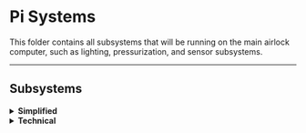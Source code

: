 # Pi Systems
This folder contains all subsystems that will be running on the main airlock computer, such as lighting, pressurization, and sensor subsystems.
 
___
## Subsystems
<details><summary><b>Simplified</b></summary>
A subsystem manages and runs a single subroutine within the airlock (lighting, valves, sensor polling, etc...).  
<br/><br/>
To get started, here's a template for creating a new subsystem:

    import relative_path_to_subsystem_base as subsys
    # or
    import importlib
    subsys = importlib.import_module('relative_path_to_subsystem_base')
 
    # Your service class.
    class ExampleSubsystem(subsys.Subsystem):
   
        def __init__(self, name=None, threadID=None):
            super().__init__(name=name,thread_id=thread_id)
            
            # Run initialization here
            
            
        def run(self):
            # Subsystem's main loop code.

            # If you want to perform an action that modifies 
            # something accessed from outside the thread, 
            # wrap it as follows:
            with self.thread.lock:
                # Modify variable
                pass

The subsystem can be created and run as follows:
    
    # Creating the subsystem
    mySubsys = ExampleSubsystem(name="ExampleSubsystemName", thread_id=1)
    
    # Starting and stopping the subsystem
    mySubsys.start()
    mySubsys.stop()
    
If you want to access some data that is modified from within the thread, wrap the getter statment in `with mySubsys.thread.lock:`. If you do not, the program may crash due to a sync error.
    
    def get_some_data():
        # Get the data

    with mySubsys.thread.lock:
        get_some_data()


</details>


<details><summary><b>Technical</b></summary>
A subsystem contains all the code related to a certain subroutine in the airlock's life cycle. This could be lighting, valve control, and basically anything the airlock will do repeatedly.

Each subsystem should be an extension of the abstract `Subsystem` class and should implement its associated methods. We do this, as making all subsystems an extension of a unified class:
* Enables super easy setup and cleanup of systems at runtime.
* Maintains convention across all subsystems, improving maintainability and scaleability.
* Allows simple monitoring of systems throughout the life cycle.

If you are unsure about Classes, Class Extensions or Abstract classes, refer to the official docs linked below. To fully understand the implementation, you should be familiar with the concepts of object-oriented programming, parent and child classes, constructors, abstract classes, abstract methods, inheritance, overriding and polymorphism. (Note that you can still use the code without knowing these things - this will just help if you need to add code to the subsystem base)

[Classes & Extension](https://docs.python.org/3/tutorial/classes.html)

[Abstract Classes](https://www.python-course.eu/python3_abstract_classes.php)


Subsystems are defined by the following traits:
 - Have a unique name and thread ID
 - Have a thread_task() function that will be run on a separate thread during runtime.

## Creating a Subsystem
This will outline how a subsystem is created, and the purpose of each component. For a template, go to the bottom of the page.

### Intial Setup
To create a new subsystem, we must first make a child of the base Subsystem class (The basis of all Subsystem objects) and use that to build the foundation of our subsystem. 

First, we must make sure to import the subsystem base class:

    import pi-systems_subsystem-base as subsys

Then, you can define your child subsystem:

    class MySubsys(subsys.Subsystem):
     
    def __init__(self,  name=None, threadID=None):
     
         # Put extra constructor code here
         
         super().__init__(name=name,threadID=threadID)


Note: You don't have to include the `__init__` constructor call in your subsystem code. If you choose to do this, the superclass constructor is implicitly called instead.

### Define the Main Task
Each subsystem can run a task on a separate thread. The code to be run is defined in the `run` method - an abstract method in the subsystem base class. **You must make sure to implement this method, or the subsystem will not compile.** If the code should loop, use a `while` loop with `self.running` as its conditional (this enables automatic cleanup, as opposed to `while True`, which causes issues). The method is defined within the child subsystem itself:

    class MyServiceThread(subsys.Subsystem):
    #...
    
    def run(self):
        while self.running:
            # Your code here

            # If you want to perform an action that modifies 
            # something accessed from outside the thread, 
            # wrap it as follows:
            with self.thread.lock:
                # Modify variable
                pass
     

### Creating and Running an Instance of your Subsystem
You'll need to create a new instance of this task to be run in the main loop. To do this, simply create a new instance of the Subsystem's class in your initialization method:

    thread_id = 2 # or any other unique number
    mySubsys = MySubsys("MySubsysName", thread_id)

To start this Subsystem, simply `start()` it:
    mySubsys.start()

To stop this subsystem, simply `stop()` it:
    mySubsys.stop()

</details>